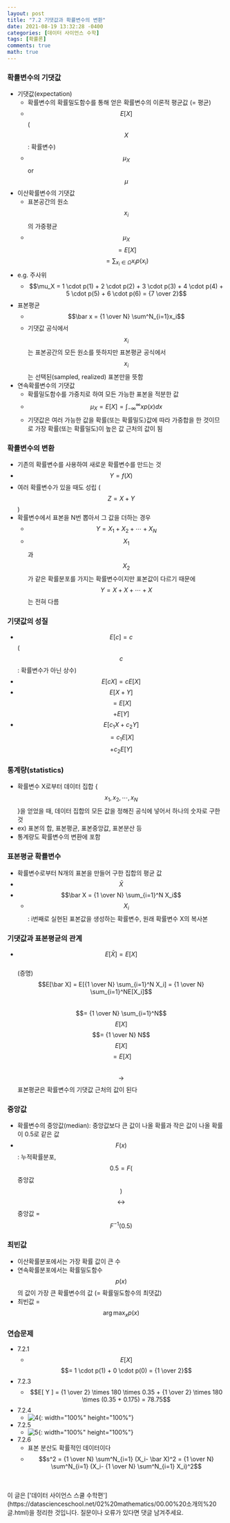```yaml
---
layout: post
title: "7.2 기댓값과 확률변수의 변환"
date: 2021-08-19 13:32:28 -0400
categories: [데이터 사이언스 수학]
tags: [확률론]
comments: true
math: true
---
```


### 확률변수의 기댓값
- 기댓값(expectation)
    - 확률변수의 확률밀도함수를 통해 얻은 확률변수의 이론적 평균값 (= 평균)
    - $$E[X]$$ ($$X$$: 확률변수)
    - $$\mu_X$$ or $$\mu$$
- 이산확률변수의 기댓값
    - 표본공간의 원소 $$x_i$$의 가중평균
    - $$\mu_X$$ $$= E[X]$$ $$= \sum_{x_i \in \Omega} x_ip(x_i)$$
- e.g. 주사위
    - $$\mu_X = 1 \cdot p(1) + 2 \cdot p(2) + 3 \cdot p(3) + 4 \cdot p(4) + 5 \cdot p(5) + 6 \cdot p(6) = {7 \over 2}$$
- 표본평균
    - $$\bar x = {1 \over N} \sum^N_{i=1}x_i$$
    - 기댓값 공식에서 $$x_i$$는 표본공간의 모든 원소를 뜻하지만 표본평균 공식에서 $$x_i$$는 선택된(sampled, realized) 표본만을 뜻함
- 연속확률변수의 기댓값 
    - 확률밀도함수를 가중치로 하여 모든 가능한 표본을 적분한 값
    - $$\mu_X = E[ X ] = \int^{\infty}_{-\infty}xp(x)dx$$
    - 기댓값은 여러 가능한 값을 확률(또는 확률밀도)값에 따라 가중합을 한 것이므로 가장 확률(또는 확률밀도)이 높은 값 근처의 값이 됨

### 확률변수의 변환
- 기존의 확률변수를 사용하여 새로운 확률변수를 만드는 것
- $$Y = f(X)$$
- 여러 확률변수가 있을 때도 성립 ($$Z = X + Y$$)
- 확률변수에서 표본을 N번 뽑아서 그 값을 더하는 경우
    - $$Y = X_1 + X_2 + \cdots + X_N$$
    - $$X_1$$과 $$X_2$$가 같은 확률분포를 가지는 확률변수이지만 표본값이 다르기 때문에 $$Y = X + X + \cdots + X$$는 전혀 다름

### 기댓값의 성질
- $$E[c] = c$$ ($$c$$: 확률변수가 아닌 상수)
- $$E[cX] = cE[X]$$
- $$E[X+Y]$$ $$= E[X]$$ $$+ E[Y]$$
- $$E[c_1X + c_2Y]$$ $$= c_1E[X]$$ $$+ c_2E[Y]$$

### 통계량(statistics)
- 확률변수 X로부터 데이터 집합 {$$x_1, x_2, \cdots, x_N$$}을 얻었을 때, 데이터 집합의 모든 값을 정해진 공식에 넣어서 하나의 숫자로 구한 것
- ex) 표본의 합, 표본평균, 표본중앙값, 표본분산 등
- 통계량도 확률변수의 변환에 포함

### 표본평균 확률변수
- 확률변수로부터 N개의 표본을 만들어 구한 집합의 평균 값
- $$\bar X$$
- $$\bar X = {1 \over N} \sum_{i=1}^N X_i$$
    - $$X_i$$: i번째로 실현된 표본값을 생성하는 확률변수, 원래 확률변수 X의 복사본 

### 기댓값과 표본평균의 관계
- $$E[\bar X] = E[X]$$<br/>
(증명)<br/>
$$E[\bar X] = E[{1 \over N} \sum_{i=1}^N X_i] = {1 \over N} \sum_{i=1}^NE[X_i]$$<br/>
$$= {1 \over N} \sum_{i=1}^N$$ $$E[X]$$ $$= {1 \over N} N$$ $$E[X]$$ $$= E[X]$$<br/>
$$\rightarrow$$ 표본평균은 확률변수의 기댓값 근처의 값이 된다

### 중앙값
- 확률변수의 중앙값(median): 중앙값보다 큰 값이 나올 확률과 작은 값이 나올 확률이 0.5로 같은 값
- $$F(x)$$: 누적확률분포, $$0.5 = F($$ 중앙값 $$)$$ $$\leftrightarrow$$ 중앙값 = $$F^{-1}(0.5)$$

### 최빈값
- 이산확률분포에서는 가장 확률 값이 큰 수
- 연속확률분포에서는 확률밀도함수 $$p(x)$$의 값이 가장 큰 확률변수의 값 (= 확률밀도함수의 최댓값)
- 최빈값 = $$\arg \max_x p(x)$$

### 연습문제
- 7.2.1
    - $$E[X]$$ $$= 1 \cdot p(1) + 0 \cdot p(0) = {1 \over 2}$$ 
- 7.2.3
    - $$E[ Y ] = {1 \over 2} \times 180 \times 0.35 + {1 \over 2} \times 180 \times (0.35 + 0.175) = 78.75$$ 
- 7.2.4
    - ![4](/images/linearalgebra/7_2/4.png){: width="100%" height="100%"}
- 7.2.5
    - ![5](/images/linearalgebra/7_2/5.png){: width="100%" height="100%"} 
- 7.2.6
    - 표본 분산도 확률적인 데이터이다
    - $$s^2 = {1 \over N} \sum^N_{i=1} (X_i- \bar X)^2 = {1 \over N} \sum^N_{i=1} (X_i- {1 \over N} \sum^N_{i=1} X_i)^2$$

<br/>
<br/>
이 글은 ['데이터 사이언스 스쿨 수학편'](https://datascienceschool.net/02%20mathematics/00.00%20소개의%20글.html)을 정리한 것입니다.
질문이나 오류가 있다면 댓글 남겨주세요.